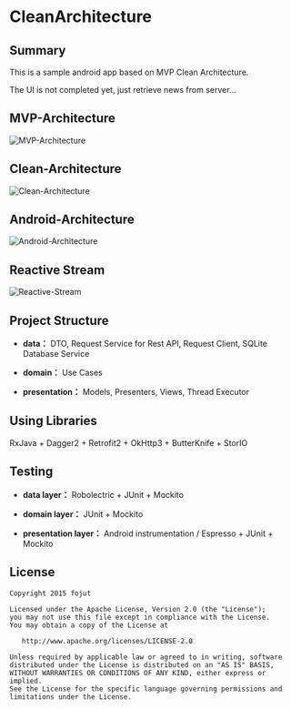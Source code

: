 # CleanArchitecture
**Summary**
-----------------
This is a sample android app based on MVP Clean Architecture.

The UI is not completed yet, just retrieve news from server...

**MVP-Architecture**
-----------------
![MVP-Architecture](http://upload-images.jianshu.io/upload_images/268450-3951595406461dee.png?imageMogr2/auto-orient/strip%7CimageView2/2/w/1240)

**Clean-Architecture**
-----------------
![Clean-Architecture](http://www.jcodecraeer.com/uploads/20150921/1442799178594699.jpg)

**Android-Architecture**
-----------------
![Android-Architecture](http://www.jcodecraeer.com/uploads/20150921/1442799178912704.jpg)

**Reactive Stream**
-----------------
![Reactive-Stream](http://www.jcodecraeer.com/uploads/20150921/1442799526265247.jpg)

**Project Structure**
-----------------
- **data：** DTO, Request Service for Rest API, Request Client, SQLite Database Service

- **domain：** Use Cases

- **presentation：** Models, Presenters, Views, Thread Executor

**Using Libraries**
-----------------
RxJava + Dagger2 + Retrofit2 + OkHttp3 + ButterKnife + StorIO

**Testing**
-----------------
- **data layer：** Robolectric + JUnit + Mockito

- **domain layer：** JUnit + Mockito

- **presentation layer：** Android instrumentation / Espresso + JUnit + Mockito

**License**
-----------------
    Copyright 2015 fojut

    Licensed under the Apache License, Version 2.0 (the "License");
    you may not use this file except in compliance with the License.
    You may obtain a copy of the License at

       http://www.apache.org/licenses/LICENSE-2.0

    Unless required by applicable law or agreed to in writing, software
    distributed under the License is distributed on an "AS IS" BASIS,
    WITHOUT WARRANTIES OR CONDITIONS OF ANY KIND, either express or implied.
    See the License for the specific language governing permissions and
    limitations under the License.
